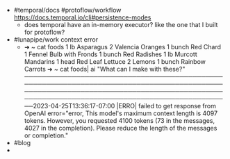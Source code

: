 - #temporal/docs #protoflow/workflow https://docs.temporal.io/cli#persistence-modes
	- does temporal have an in-memory executor? like the one that I built for protoflow?
- #lunapipe/work context error
	- ➜  ~ cat foods 
	  1 lb Asparagus
	  2 Valencia Oranges
	  1 bunch Red Chard
	  1 Fennel Bulb with Fronds
	  1 bunch Red Radishes
	  1 lb Murcott Mandarins
	  1 head Red Leaf Lettuce
	  2 Lemons
	  1 bunch Rainbow Carrots
	  ➜  ~ cat foods| ai "What can I make with these?"
	  ──────────────────────────────────────────────────────────────────────────────────────────────────────────────────────────────────────────────────────────────────────────────────────────2023-04-25T13:36:17-07:00 |ERRO| failed to get response from OpenAI
	   error="error, This model's maximum context length is 4097 tokens. However, you requested 4100 tokens (73 in the messages, 4027 in the completion). Please reduce the length of the messages or completion."
- #blog
-